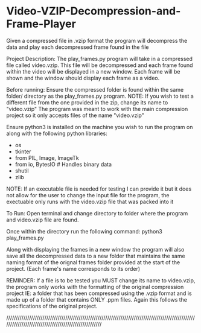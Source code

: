 # Video-VZIP-Decompression-and-Frame-Player
Given a compressed file in .vzip format the program will decompress the data and play each decompressed frame found in the file

Project Description:
The play_frames.py program will take in a compressed file called video.vzip. This file will be decompressed and each frame found within
the video will be displayed in a new window. Each frame will be shown and the window should display each frame as a video.


Before running:
Ensure the compressed folder is found within the same folder/ directory as the play_frames.py program.
NOTE: If you wish to test a different file from the one provided in the zip, change its name to "video.vzip"
      The program was meant to work with the main compression project so it only accepts files of the name "video.vzip"

Ensure python3 is installed on the machine you wish to run the program on along with the following python libraries:
   - os
   - tkinter
   - from PIL, Image, ImageTk
   - from io, BytesIO  # Handles binary data
   - shutil
   - zlib

NOTE: If an executable file is needed for testing I can provide it but it does not allow for the user to change the input file for
      the program, the exectuable only runs with the video.vzip file that was packed into it


To Run:
Open terminal and change directory to folder where the program and video.vzip file are found.

Once within the directory run the following command:
    python3 play_frames.py

Along with displaying the frames in a new window the program will also save all the decompressed data to a new folder that maintains
the same naming format of the orignal frames folder provided at the start of the project. (Each frame's name corresponds to its order)

REMINDER: If a file is to be tested you MUST change its name to video.vzip, the program only works with the formatting of the
          original compression project IE: a folder that has been compressed using the .vzip format and is made up of a folder that
          contains ONLY .ppm files. Again this follows the specifications of the original project.

/////////////////////////////////////////////////////////////////////////////////////////////////////////////////////////////////////////////////////

